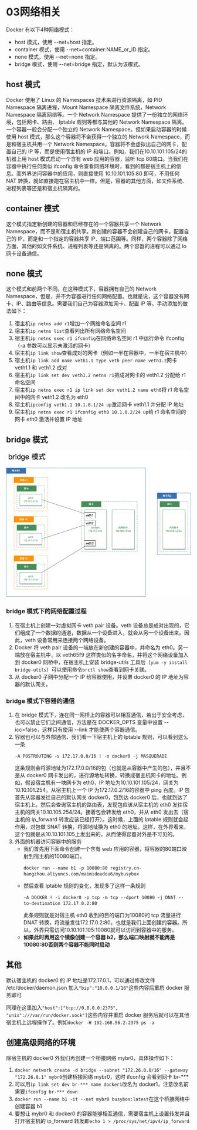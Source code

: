 # 03网络相关

Docker 有以下4种网络模式：
- host 模式，使用 --net=host 指定。
- container 模式，使用 --net=container:NAME_or_ID 指定。
- none 模式，使用 --net=none 指定。
- bridge 模式，使用 --net=bridge 指定，默认为该模式。

## host 模式

Docker 使用了 Linux 的 Namespaces 技术来进行资源隔离，如 PID Namespace 隔离进程，Mount Namespace 隔离文件系统，Network Namespace 隔离网络等。一个 Network Namespace 提供了一份独立的网络环境，包括网卡、路由、 Iptable 规则等都与其他的 Network Namespace 隔离。一个容器一般会分配一个独立的 Network Namespace。但如果启动容器的时候使用 host 模式，那么这个容器将不会获得一个独立的 Network Namespace，而是和宿主机共用一个 Network Namespace。容器将不会虚拟出自己的网卡，配置自己的 IP 等，而是使用宿主机的 IP 和端口。例如，我们在10.10.101.105/24的机器上用 host 模式启动一个含有 web 应用的容器，监听 tcp 80端口。当我们在容器中执行任何类似 ifconfig 命令查看网络环境时，看到的都是宿主机上的信息。而外界访问容器中的应用，则直接使用 10.10.101.105:80 即可，不用任何 NAT 转换，就如直接跑在宿主机中一样。但是，容器的其他方面，如文件系统、进程列表等还是和宿主机隔离的。

## container 模式

这个模式指定新创建的容器和已经存在的一个容器共享一个 Network Namespace，而不是和宿主机共享。新创建的容器不会创建自己的网卡，配置自己的 IP，而是和一个指定的容器共享 IP、端口范围等。同样，两个容器除了网络方面，其他的如文件系统、进程列表等还是隔离的。两个容器的进程可以通过 lo 网卡设备通信。

## none 模式

这个模式和前两个不同。在这种模式下，容器拥有自己的 Network Namespace，但是，并不为容器进行任何网络配置。也就是说，这个容器没有网卡、IP、路由等信息。需要我们自己为容器添加网卡、配置 IP 等。手动添加的做法如下：

1. 宿主机`ip netns add r1`增加一个网络命名空间 r1
2. 宿主机`ip netns list`查看列出所有网络命名空间
3. 宿主机`ip netns exec r1 ifconfig`在网络命名空间 r1 中运行命令 ifconfig （-a 参数可以显示未激活的网卡）
4. 宿主机`ip link show`查看成对的网卡（例如一半在容器中，一半在宿主机中）
5. 宿主机`ip link add name veth1.1 type veth peer name veth1.2`网卡 veth1.1 和 veth1.2 成对
6. 宿主机`ip link set dev veth1.2 netns r1`把成对网卡的 veth1.2 分配给 r1 命名空间
7. 宿主机`ip netns exec r1 ip link set dev veth1.2 name eth0`将 r1 命名空间中的网卡 veth1.2 改名为 eth0
8. 宿主机`ipconfig veth1.1 10.1.0.1/24 up`激活网卡 veth1.1 并分配 IP 地址
9. 宿主机`ip netns exec r1 ifconfig eth0 10.1.0.2/24 up`给 r1 命名空间的网卡 eth0 激活并设置 IP 地址

## bridge 模式

![容器中的桥接模式](./容器中的桥接模式.jpg)

### bridge 模式下的网络配置过程

1. 在宿主机上创建一对虚拟网卡 veth pair 设备。veth 设备总是成对出现的，它们组成了一个数据的通道，数据从一个设备进入，就会从另一个设备出来。因此，veth 设备常用来连接两个网络设备。
2. Docker 将 veth pair 设备的一端放在新创建的容器中，并命名为 eth0。另一端放在宿主机中，以 veth65f9 这样类似的名字命名，并将这个网络设备加入到 docker0 网桥中，在宿主机上安装 bridge-utils 工具后（`yum -y install bridge-utils`）可以使用命令`brctl show`查看到网卡关联。
3. 从 docker0 子网中分配一个 IP 给容器使用，并设置 docker0 的 IP 地址为容器的默认网关。

### bridge 模式下容器的通信

1. 在 bridge 模式下，连在同一网桥上的容器可以相互通信，若出于安全考虑，也可以禁止它们之间通信，方法是在 DOCKER_OPTS 变量中设置 --icc=false，这样只有使用 --link 才能使两个容器通信。
2. 容器也可以与外部通信，我们看一下宿主机上的 Iptable 规则，可以看到这么一条
    ```
    -A POSTROUTING -s 172.17.0.0/16 ! -o docker0 -j MASQUERADE
    ```
    这条规则会将源地址为172.17.0.0/16的包（也就是从容器中产生的包），并且不是从 docker0 网卡发出的，进行源地址转换，转换成宿主机网卡的地址。例如，假设宿主机有一块网卡为 eth0，IP 地址为10.10.101.105/24，网关为10.10.101.254。从宿主机上一个 IP 为172.17.0.2/16的容器中 ping 百度。IP 包首先从容器发往自己的默认网关 docker0，包到达 docker0 后，也就到达了宿主机上。然后会查询宿主机的路由表，发现包应该从宿主机的 eth0 发往宿主机的网关10.10.105.254/24。接着包会转发给 eth0，并从 eth0 发出去（宿主机的 ip_forward 转发应该已经打开）。这时候，上面的 Iptable 规则就会起作用，对包做 SNAT 转换，将源地址换为 eth0 的地址。这样，在外界看来，这个包就是从10.10.101.105上发出来的，从而使得容器对外是不可见的。
3. 外面的机器访问容器中的服务
    - 我们首先用下面命令创建一个含有 web 应用的容器，将容器的80端口映射到宿主机的10080端口。
        ```
        docker run --name b1 -p 10080:80 registry.cn-hangzhou.aliyuncs.com/maimidoudou6/mybusybox
        ```
    - 然后查看 Iptable 规则的变化，发现多了这样一条规则
        ```
        -A DOCKER ! -i docker0 -p tcp -m tcp --dport 10080 -j DNAT --to-destination 172.17.0.2:80
        ```
        此条规则就是对宿主机 eth0 收到的目的端口为10080的 tcp 流量进行 DNAT 转换，将流量发往172.17.0.2:80，也就是我们上面创建的容器。所以，外界只需访问10.10.101.105:10080就可以访问到容器中的服务。
    - **如果此时再用这个镜像创建一个容器 b2，那么端口映射就不能再是10080:80否则两个容器不能同时启动**

## 其他

默认宿主机的 docker0 的 IP 地址是172.17.0.1，可以通过修改文件 /etc/docker/daemon.json 加入`"bip":"10.0.0.1/16"`这些内容后重启 docker 服务即可

同理在这里加入`"host":["tcp://0.0.0.0:2375", "unix":///var/run/docker.sock"]`这些内容并重启 docker 服务后就可以在其他宿主机上远程操作了。例如`docker -H 192.168.56.2:2375 ps -a`

## 创建高级网络的环境

除宿主机的 docker0 外我们再创建一个桥接网络 mybr0，具体操作如下：

1. `docker network create -d bridge --subnet "172.26.0.0/16" --gateway "172.26.0.1" mybr0`创建桥接网络 mybr0，这时 ifconfig 会看到网卡 br-***
2. 可以用`ip link set dev br-*** name docker1`改名为 docker1，注意改名前需要`ifconfig br-*** down`
3. `docker run --name b1 -it --net mybr0 busybos:latest`在这个桥接网络中创建容器 b1
4. 要想让 mybr0 和 docker0 的容器能够相互通信，需要宿主机上设置转发并且打开宿主机的 ip_forward 转发即`echo 1 > /proc/sys/net/ipv4/ip_forward`